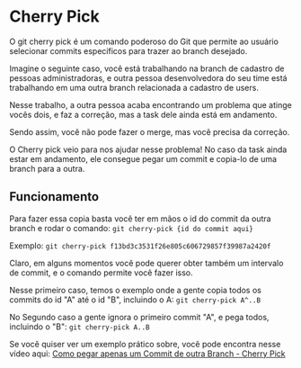 # Cherry Pick

O git cherry pick é um comando poderoso do Git que permite ao usuário selecionar commits específicos para trazer ao branch desejado.

Imagine o seguinte caso, você está trabalhando na branch de cadastro de pessoas administradoras, e outra pessoa desenvolvedora do seu time está trabalhando em uma outra branch relacionada a cadastro de users.

Nesse trabalho, a outra pessoa acaba encontrando um problema que atinge vocês dois, e faz a correção, mas a task dele ainda está em andamento.

Sendo assim, você não pode fazer o merge, mas você precisa da correção.

O Cherry pick veio para nos ajudar nesse problema! No caso da task ainda estar em andamento, ele consegue pegar um commit e copia-lo de uma branch para a outra.

## Funcionamento

Para fazer essa copia basta você ter em mãos o id do commit da outra branch e rodar o comando: ``git cherry-pick {id do commit aqui}``

Exemplo: ``git cherry-pick f13bd3c3531f26e805c606729857f39987a2420f``

Claro, em alguns momentos você pode querer obter também um intervalo de commit, e o comando permite você fazer isso.

Nesse primeiro caso, temos o exemplo onde a gente copia todos os commits do id "A" até o id "B", incluindo o A: ``git cherry-pick A^..B``

No Segundo caso a gente ignora o primeiro commit "A", e pega todos, incluindo o "B": ``git cherry-pick A..B``

Se você quiser ver um exemplo prático sobre, você pode encontra nesse vídeo aqui: [Como pegar apenas um Commit de outra Branch - Cherry Pick](https://youtu.be/Wi1vdL57gd0)